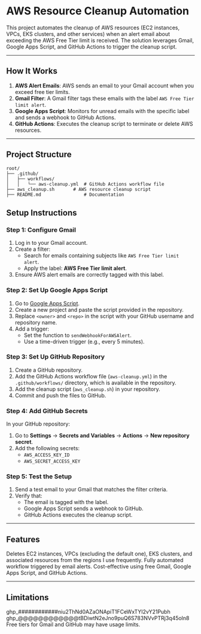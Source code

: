 # **AWS Resource Cleanup Automation**

This project automates the cleanup of AWS resources (EC2 instances, VPCs, EKS clusters, and other services) when an alert email about exceeding the AWS Free Tier limit is received. The solution leverages Gmail, Google Apps Script, and GitHub Actions to trigger the cleanup script.

---

## **How It Works**

1. **AWS Alert Emails**: AWS sends an email to your Gmail account when you exceed free tier limits.
2. **Gmail Filter**: A Gmail filter tags these emails with the label `AWS Free Tier limit alert`.
3. **Google Apps Script**: Monitors for unread emails with the specific label and sends a webhook to GitHub Actions.
4. **GitHub Actions**: Executes the cleanup script to terminate or delete AWS resources.

---

## **Project Structure**

```plaintext
root/
├── .github/
│   ├── workflows/
│   │   └── aws-cleanup.yml  # GitHub Actions workflow file
├── aws_cleanup.sh       # AWS resource cleanup script
├── README.md                # Documentation
```

## **Setup Instructions**

### **Step 1: Configure Gmail**

1. Log in to your Gmail account.
2. Create a filter:
   - Search for emails containing subjects like `AWS Free Tier limit alert`.
   - Apply the label: **AWS Free Tier limit alert**.
3. Ensure AWS alert emails are correctly tagged with this label.


### **Step 2: Set Up Google Apps Script**

1. Go to [Google Apps Script](https://script.google.com/).
2. Create a new project and paste the script provided in the repository.
3. Replace `<owner>` and `<repo>` in the script with your GitHub username and repository name.
4. Add a trigger:
   - Set the function to `sendWebhookForAWSAlert`.
   - Use a time-driven trigger (e.g., every 5 minutes).


### **Step 3: Set Up GitHub Repository**

1. Create a GitHub repository.
2. Add the GitHub Actions workflow file (`aws-cleanup.yml`) in the `.github/workflows/` directory, which is available in the repository.
3. Add the cleanup script (`aws_cleanup.sh`) in your repository.
4. Commit and push the files to GitHub.


### **Step 4: Add GitHub Secrets**

In your GitHub repository:
1. Go to **Settings** → **Secrets and Variables** → **Actions** → **New repository secret**.
2. Add the following secrets:
   - `AWS_ACCESS_KEY_ID`
   - `AWS_SECRET_ACCESS_KEY`


### **Step 5: Test the Setup**

1. Send a test email to your Gmail that matches the filter criteria.
2. Verify that:
   - The email is tagged with the label.
   - Google Apps Script sends a webhook to GitHub.
   - GitHub Actions executes the cleanup script.

---

## **Features**

Deletes EC2 instances, VPCs (excluding the default one), EKS clusters, and associated resources from the regions I use frequently.
Fully automated workflow triggered by email alerts.
Cost-effective using free Gmail, Google Apps Script, and GitHub Actions.

---

## **Limitations**
ghp_############niu2ThNd0AZaONApiT1FCeWxTYI2vY21Pubh
ghp_@@@@@@@@@@@@tBDiwtN2eJno9puQ6S783NVvPTRj3q45oln8
Free tiers for Gmail and GitHub may have usage limits.
